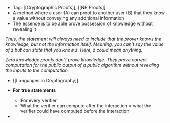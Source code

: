 - Tag: [[Cryptographic Proofs]], [[NP Proofs]]
- A method where a user (A) can proof to another user (B) that they know a value without conveying any additional information 
- The essence is to be able prove possession of knowledge without revealing it 

*Thus, the statement will always need to include that the prover knows the knowledge, but not the information itself. Meaning, you can’t say the value of z but can state that you know z. Here, z could mean anything.*

*Zero knowledge proofs don’t prove knowledge. They prove correct computation for the public output of a public algorithm without revealing the inputs to the computation.*

- [[Languages in Cryptography]]

- **For true statements**
	- For every verifier 
	- What the verifier can compute after the interaction = what the verifier could have computed before the interaction 
	
- 